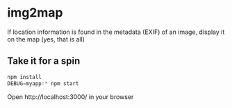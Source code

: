 # img2map

If location information is found in the metadata (EXIF) of an image,
display it on the map (yes, that is all)

## Take it for a spin
```javascript
npm install
DEBUG=myapp:* npm start
```

Open http://localhost:3000/ in your browser
